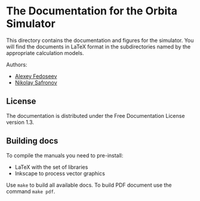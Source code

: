 # The Documentation for the Orbita Simulator 

This directory contains the documentation and figures for the simulator. You will find the
documents in LaTeX format in the subdirectories named by the appropriate calculation
models.

Authors:

* [Alexey Fedoseev](mailto:aleksey@fedoseev.net)
* [Nikolay Safronov](mailto:bfishh@gmail.com)

## License

The documentation is distributed under the Free Documentation License version 1.3.

## Building docs

To compile the manuals you need to pre-install:

* LaTeX with the set of libraries
* Inkscape to process vector graphics

Use `make` to build all available docs. To build PDF document use the command `make pdf`.
